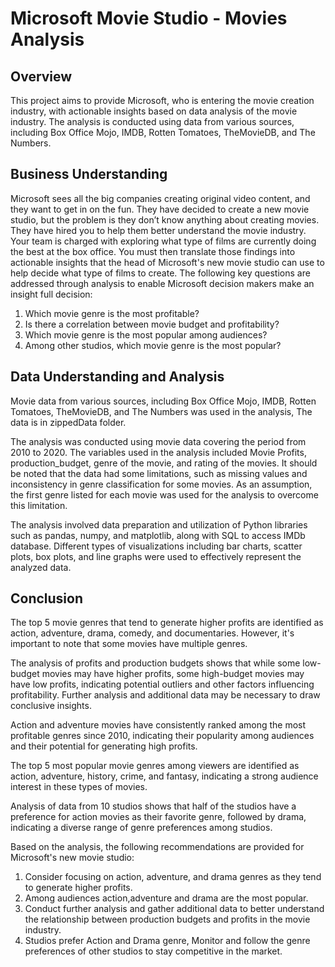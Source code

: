 # Microsoft Movie Studio - Movies Analysis

## Overview

This project aims to provide Microsoft, who is entering the movie creation industry, with actionable insights based on data analysis of the movie industry. The analysis is conducted using data from various sources, including Box Office Mojo, IMDB, Rotten Tomatoes, TheMovieDB, and The Numbers.

## Business Understanding

Microsoft sees all the big companies creating original video content, and they want to get in on the fun. They have decided to create a new movie studio, but the problem is they don’t know anything about creating movies. They have hired you to help them better understand the movie industry. Your team is charged with exploring what type of films are currently doing the best at the box office. You must then translate those findings into actionable insights that the head of Microsoft's new movie studio can use to help decide what type of films to create.
The following key questions are addressed through analysis to enable Microsoft decision makers make an insight full decision:

1. Which movie genre is the most profitable?
2. Is there a correlation between movie budget and profitability?
3. Which movie genre is the most popular among audiences?
4. Among other studios, which movie genre is the most popular?

## Data Understanding and Analysis

Movie data from various sources, including Box Office Mojo, IMDB, Rotten Tomatoes, TheMovieDB, and The Numbers was used in the analysis, The data is in zippedData folder.

The analysis was conducted using movie data covering the period from 2010 to 2020. The variables used in the analysis included Movie Profits, production_budget, genre of the movie, and rating of the movies. It should be noted that the data had some limitations, such as missing values and inconsistency in genre classification for some movies. As an assumption, the first genre listed for each movie was used for the analysis to overcome this limitation.

The analysis involved data preparation and utilization of Python libraries such as pandas, numpy, and matplotlib, along with SQL to access IMDb database. Different types of visualizations including bar charts, scatter plots, box plots, and line graphs were used to effectively represent the analyzed data.



## Conclusion

The top 5 movie genres that tend to generate higher profits are identified as action, adventure, drama, comedy, and documentaries. However, it's important to note that some movies have multiple genres.

The analysis of profits and production budgets shows that while some low-budget movies may have higher profits, some high-budget movies may have low profits, indicating potential outliers and other factors influencing profitability. Further analysis and additional data may be necessary to draw conclusive insights.

Action and adventure movies have consistently ranked among the most profitable genres since 2010, indicating their popularity among audiences and their potential for generating high profits.

The top 5 most popular movie genres among viewers are identified as action, adventure, history, crime, and fantasy, indicating a strong audience interest in these types of movies.

Analysis of data from 10 studios shows that half of the studios have a preference for action movies as their favorite genre, followed by drama, indicating a diverse range of genre preferences among studios.

Based on the analysis, the following recommendations are provided for Microsoft's new movie studio:

1. Consider focusing on action, adventure, and drama genres as they tend to generate higher profits.
2. Among audiences action,adventure and drama are the most popular.
3. Conduct further analysis and gather additional data to better understand the relationship between production budgets and profits in the movie industry.
4. Studios prefer Action and Drama genre, Monitor and follow the genre preferences of other studios to stay competitive in the market.

